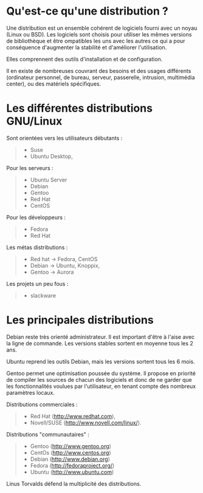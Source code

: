 # Qu'est-ce qu'une distribution ?

Une distribution est un ensemble cohérent de logiciels fourni avec un noyau (Linux ou BSD). Les logiciels sont choisis pour utiliser les mêmes versions de bibliothèque et être ompatibles les uns avec les autres ce qui a pour conséquence d'augmenter la stabilité et d'améliorer
l'utilisation.

Elles comprennent des outils d'installation et de configuration.

Il en existe de nombreuses couvrant des besoins et des usages différents (ordinateur personnel, de bureau, serveur, passerelle, intrusion, multimédia center), ou des matériels spécifiques.

# Les différentes distributions GNU/Linux

Sont orientées vers les utilisateurs débutants :

> -   Suse
> -   Ubuntu Desktop,

Pour les serveurs :

> -   Ubuntu Server
> -   Debian
> -   Gentoo
> -   Red Hat
> -   CentOS

Pour les développeurs :

> -   Fedora
> -   Red Hat

Les métas distributions :

> -   Red hat -\> Fedora, CentOS
> -   Debian -\> Ubuntu, Knoppix,
> -   Gentoo -\> Aurora

Les projets un peu fous :
>- slackware

# Les principales distributions

Debian reste très orienté administrateur. Il est important d'être à l'aise avec la ligne de commande. Les versions stables sortent en moyenne tous les 2 ans.

Ubuntu reprend les outils Debian, mais les versions sortent tous les 6 mois.

Gentoo permet une optimisation poussée du système. Il propose en priorité de compiler les sources de chacun des logiciels et donc de ne garder que les fonctionnalités voulues par l'utilisateur, en tenant compte des nombreux paramètres locaux.

Distributions commerciales :

> -   Red Hat (<http://www.redhat.com>),
> -   Novell/SUSE (<http://www.novell.com/linux/>).

Distributions \"communautaires\" :

> -   Gentoo (<http://www.gentoo.org>)
> -   CentOs (<http://www.centos.org>)
> -   Debian (<http://www.debian.org>)
> -   Fedora (<http://fedoraproject.org/>)
> -   Ubuntu (<http://www.ubuntu.com>)

Linus Torvalds défend la multiplicité des distributions.